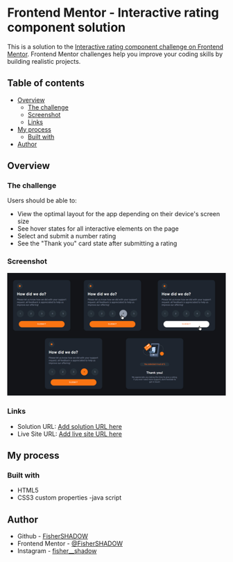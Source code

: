 # Frontend Mentor - Interactive rating component solution

This is a solution to the [Interactive rating component challenge on Frontend Mentor](https://www.frontendmentor.io/challenges/interactive-rating-component-koxpeBUmI). Frontend Mentor challenges help you improve your coding skills by building realistic projects.

## Table of contents

- [Overview](#overview)
  - [The challenge](#the-challenge)
  - [Screenshot](#screenshot)
  - [Links](#links)
- [My process](#my-process)
  - [Built with](#built-with)
- [Author](#author)

## Overview

### The challenge

Users should be able to:

- View the optimal layout for the app depending on their device's screen size
- See hover states for all interactive elements on the page
- Select and submit a number rating
- See the "Thank you" card state after submitting a rating

### Screenshot

![](./assets/design/preview.jpg)

### Links

- Solution URL: [Add solution URL here](https://www.frontendmentor.io/solutions/responsive-interactive-rating-component-O32P2jqg7i)
- Live Site URL: [Add live site URL here](https://fishershadow.github.io/interactive-rating-component-main/)

## My process

### Built with

- HTML5
- CSS3 custom properties
  -java script

## Author

- Github - [FisherSHADOW](https://github.com/FisherSHADOW)
- Frontend Mentor - [@FisherSHADOW](https://www.frontendmentor.io/profile/FisherSHADOW)
- Instagram - [fisher\_\_shadow](https://instagram.com/fisher__shadow?igshid=ZDc4ODBmNjlmNQ==)
